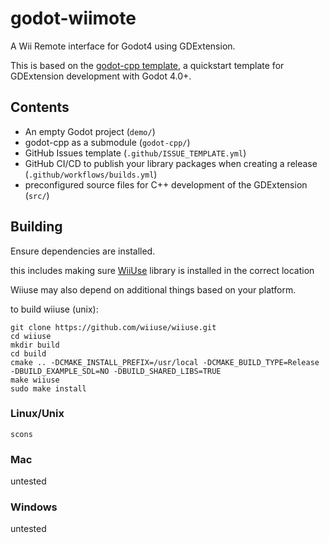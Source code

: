 # godot-wiimote

A Wii Remote interface for Godot4 using GDExtension.

This is based on the [godot-cpp template](https://github.com/godotengine/godot-cpp-template), a quickstart template for GDExtension development with Godot 4.0+.

## Contents
* An empty Godot project (`demo/`)
* godot-cpp as a submodule (`godot-cpp/`)
* GitHub Issues template (`.github/ISSUE_TEMPLATE.yml`)
* GitHub CI/CD to publish your library packages when creating a release (`.github/workflows/builds.yml`)
* preconfigured source files for C++ development of the GDExtension (`src/`)

## Building
Ensure dependencies are installed.

this includes making sure [WiiUse](https://github.com/wiiuse/wiiuse) library is installed in the correct location

Wiiuse may also depend on additional things based on your platform.

to build wiiuse (unix):
```
git clone https://github.com/wiiuse/wiiuse.git
cd wiiuse
mkdir build
cd build
cmake .. -DCMAKE_INSTALL_PREFIX=/usr/local -DCMAKE_BUILD_TYPE=Release -DBUILD_EXAMPLE_SDL=NO -DBUILD_SHARED_LIBS=TRUE
make wiiuse
sudo make install
```

### Linux/Unix
```
scons
```
### Mac
untested

### Windows
untested

